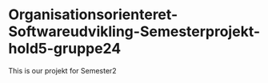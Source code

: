 # Organisationsorienteret-Softwareudvikling-Semesterprojekt-hold5-gruppe24
This is our projekt for Semester2

